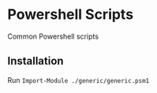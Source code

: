 # Powershell Scripts

Common Powershell scripts

## Installation

Run ```Import-Module ./generic/generic.psm1```

